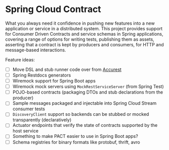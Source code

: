 # Spring Cloud Contract

What you always need it confidence in pushing new features into a new application or service in a distributed system. This project provides support for Consumer Driven Contracts and service schemas in Spring applications, covering a range of options for writing tests, publishing them as assets, asserting that a contract is kept by producers and consumers, for HTTP and message-based interactions.

Feature ideas:

- [ ] Move DSL and stub runner code over from [Accurest](https://github.com/Codearte/accurest)
- [ ] Spring Restdocs generators
- [ ] Wiremock support for Spring Boot apps
- [ ] Wiremock mock servers using `MockRestServiceServer` (from Spring Test)
- [ ] POJO-based contracts (packaging DTOs and stub declarations from the producer)
- [ ] Sample messages packaged and injectable into Spring Cloud Stream consumer tests
- [ ] `DiscoveryClient` support so backends can be stubbed or mocked transparently (declaratively)
- [ ] Actuator endpoints that verify the state of contracts supported by the host service
- [ ] Something to make PACT easier to use in Spring Boot apps?
- [ ] Schema registries for binary formats like protobuf, thrift, avro
